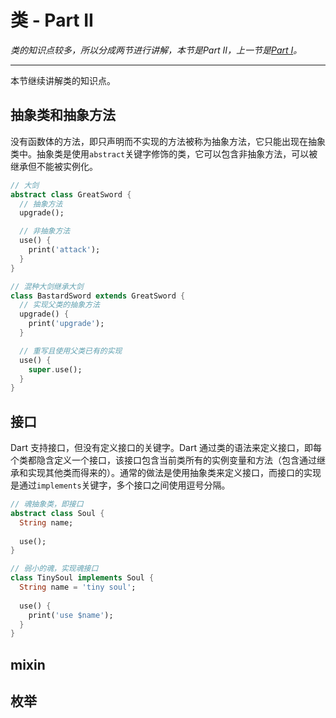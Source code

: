 # 类 - Part II

_类的知识点较多，所以分成两节进行讲解，本节是Part II，上一节是_[_Part I_](/language/class_i.md)_。_

---

本节继续讲解类的知识点。

## 抽象类和抽象方法

没有函数体的方法，即只声明而不实现的方法被称为抽象方法，它只能出现在抽象类中。抽象类是使用`abstract`关键字修饰的类，它可以包含非抽象方法，可以被继承但不能被实例化。

```dart
// 大剑
abstract class GreatSword {
  // 抽象方法
  upgrade();

  // 非抽象方法
  use() {
    print('attack');
  }
}

// 混种大剑继承大剑
class BastardSword extends GreatSword {
  // 实现父类的抽象方法 
  upgrade() {
    print('upgrade');    
  }

  // 重写且使用父类已有的实现
  use() {
    super.use();
  }
}
```

## 接口

Dart 支持接口，但没有定义接口的关键字。Dart 通过类的语法来定义接口，即每个类都隐含定义一个接口，该接口包含当前类所有的实例变量和方法（包含通过继承和实现其他类而得来的）。通常的做法是使用抽象类来定义接口，而接口的实现是通过`implements`关键字，多个接口之间使用逗号分隔。

```dart
// 魂抽象类，即接口
abstract class Soul {
  String name;
  
  use();
}

// 弱小的魂，实现魂接口
class TinySoul implements Soul {
  String name = 'tiny soul';
  
  use() {
    print('use $name');
  }
}
```

## mixin

## 枚举




